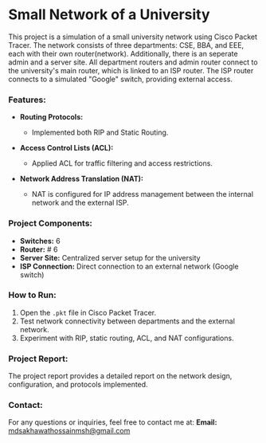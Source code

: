# Small Network of a University 

This project is a simulation of a small university network using Cisco Packet Tracer. The network consists of three departments: CSE, BBA, and EEE, each with their own router(network). Additionally, there is an seperate admin and a server site. All department routers and admin router connect to the university's main router, which is linked to an ISP router. The ISP router connects to a simulated "Google" switch, providing external access.

### Features:
- **Routing Protocols:**
  - Implemented both RIP and Static Routing.
  
- **Access Control Lists (ACL):**
  - Applied ACL for traffic filtering and access restrictions.

- **Network Address Translation (NAT):**
  - NAT is configured for IP address management between the internal network and the external ISP.

### Project Components:
- **Switches:**  6
- **Router:** # 6
- **Server Site:** Centralized server setup for the university
- **ISP Connection:** Direct connection to an external network (Google switch)

### How to Run:
1. Open the `.pkt` file in Cisco Packet Tracer.
2. Test network connectivity between departments and the external network.
3. Experiment with RIP, static routing, ACL, and NAT configurations.

### Project Report:
The project report provides a detailed report on the network design, configuration, and protocols implemented.

### Contact:
For any questions or inquiries, feel free to contact me at:
**Email:** [mdsakhawathossainmsh@gmail.com](mailto:mdsakhawathossainmsh@gmail.com)

